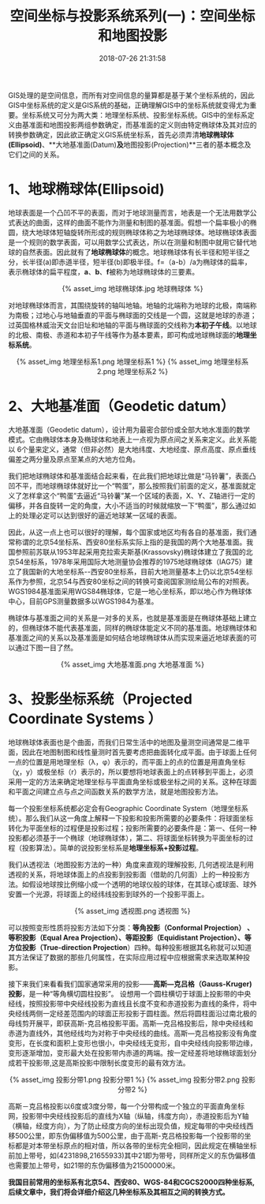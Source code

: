 ﻿---
title: 空间坐标与投影系统系列(一)：空间坐标和地图投影
date: 2018-07-26 21:31:58
categories:
  - 基础知识
  - 空间坐标与投影系统系列
tags:
  - 空间坐标系
  - 地图投影  
---

GIS处理的是空间信息，而所有对空间信息的量算都是基于某个坐标系统的，因此GIS中坐标系统的定义是GIS系统的基础，正确理解GIS中的坐标系统就变得尤为重要。坐标系统又可分为两大类：地理坐标系统、投影坐标系统。GIS中的坐标系定义由基准面和地图投影两组参数确定，而基准面的定义则由特定椭球体及其对应的转换参数确定，因此欲正确定义GIS系统坐标系，首先必须弄清**地球椭球体(Ellipsoid)**、**大地基准面(Datum)**及**地图投影(Projection)**三者的基本概念及它们之间的关系。

<!-- toc -->

# 1、地球椭球体(Ellipsoid)
 
地球表面是一个凸凹不平的表面，而对于地球测量而言，地表是一个无法用数学公式表达的曲面，这样的曲面不能作为测量和制图的基准面。假想一个扁率极小的椭圆，绕大地球体短轴旋转所形成的规则椭球体称之为地球椭球体。地球椭球体表面是一个规则的数学表面，可以用数学公式表达，所以在测量和制图中就用它替代地球的自然表面。因此就有了**地球椭球体**的概念。地球椭球体有长半径和短半径之分，长半径(a)即赤道半径，短半径(b)即极半径。f=（a-b）/a为椭球体的扁率，表示椭球体的扁平程度，**a**、**b**、**f**被称为地球椭球体的三要素。

<!-- more -->

<div align=center>
{% asset_img 地球椭球体.jpg 地球椭球体 %}
</div>

对地球椭球体而言，其围绕旋转的轴叫地轴。地轴的北端称为地球的北极，南端称为南极；过地心与地轴垂直的平面与椭球面的交线是一个圆，这就是地球的赤道；过英国格林威治天文台旧址和地轴的平面与椭球面的交线称为**本初子午线**。以地球的北极、南极、赤道和本初子午线等作为基本要素，即可构成地球椭球面的**地理坐标系统**。

<div align=center>
{% asset_img 地理坐标系1.png 地理坐标系1 %}
{% asset_img 地理坐标系2.png 地理坐标系2 %}
</div>


# 2、大地基准面（Geodetic datum）
大地基准面（Geodetic datum），设计用为最密合部份或全部大地水准面的数学模式。它由椭球体本身及椭球体和地表上一点视为原点间之关系来定义。此关系能以 6个量来定义，通常（但非必然）是大地纬度、大地经度、原点高度、原点垂线偏差之两分量及原点至某点的大地方位角。
 
我们把地球椭球体和基准面结合起来看，在此我们把地球比做是“马铃薯”，表面凸凹不平，而地球椭球体就好比一个“鸭蛋”，那么按照我们前面的定义，基准面就定义了怎样拿这个“鸭蛋”去逼近“马铃薯”某一个区域的表面，X、Y、Z轴进行一定的偏移，并各自旋转一定的角度，大小不适当的时候就缩放一下“鸭蛋”，那么通过如上的处理必定可以达到很好的逼近地球某一区域的表面。

因此，从这一点上也可以很好的理解，每个国家或地区均有各自的基准面，我们通常称谓的北京54坐标系、西安80坐标系实际上指的是我国的两个大地基准面。我国参照前苏联从1953年起采用克拉索夫斯基(Krassovsky)椭球体建立了我国的北京54坐标系，1978年采用国际大地测量协会推荐的1975地球椭球体（IAG75）建立了我国新的大地坐标系--西安80坐标系，目前大地测量基本上仍以北京54坐标系作为参照，北京54与西安80坐标之间的转换可查阅国家测绘局公布的对照表。 WGS1984基准面采用WGS84椭球体，它是一地心坐标系，即以地心作为椭球体中心，目前GPS测量数据多以WGS1984为基准。

椭球体与基准面之间的关系是一对多的关系，也就是基准面是在椭球体基础上建立的，但椭球体不能代表基准面，同样的椭球体能定义不同的基准面。地球椭球体和基准面之间的关系以及基准面是如何结合地球椭球体从而实现来逼近地球表面的可以通过下图一目了然。

<div align=center>
{% asset_img 大地基准面.png 大地基准面 %}
</div>

# 3、投影坐标系统（Projected Coordinate Systems ） 
地球椭球体表面也是个曲面，而我们日常生活中的地图及量测空间通常是二维平面，因此在地图制图和线性量测时首先要考虑把曲面转化成平面。由于球面上任何一点的位置是用地理坐标（λ，φ）表示的，而平面上的点的位置是用直角坐标（χ，у）或极坐标（r）表示的，所以要想将地球表面上的点转移到平面上，必须采用一定的方法来确定地理坐标与平面直角坐标或极坐标之间的关系。这种在球面和平面之间建立点与点之间函数关系的数学方法，就是地图投影方法。

每一个投影坐标系统都必定会有Geographic Coordinate System（地理坐标系统）。那么我们从这一角度上解释一下投影和投影所需要的必要条件：将球面坐标转化为平面坐标的过程便是投影过程；投影所需要的必要条件是：第一、任何一种投影都必须基于一个椭球（地球椭球体），第二、将球面坐标转换为平面坐标的过程（投影算法）。简单的说投影坐标系是**地理坐标系+投影过程**。

我们从透视法（地图投影方法的一种）角度来直观的理解投影, 几何透视法是利用透视的关系，将地球体面上的点投影到投影面（借助的几何面）上的一种投影方法。如假设地球按比例缩小成一个透明的地球仪般的球体，在其球心或球面、球外安置一个光源，将球面上的经纬线投影到球外的一个投影平面上。

<div align=center>
{% asset_img 透视图.png 透视图 %}
</div>

可以按照变形性质将投影方法如下分类：**等角投影（Conformal  Projection） 、   等积投影（Equal Area Projection）、等距投影（Equidistant Projection）、等方位投影（True-direction Projection**）四种。每种投影根据其名称就可以知道其方法保证了数据的那些几何属性，在实际应用过程中应根据需求来选取某种投影。

接下来我们来看看我们国家通常采用的投影——**高斯—克吕格（Gauss-Kruger)投影**，是一种“等角横切圆柱投影”。 设想用一个圆柱横切于球面上投影带的中央经线，按照投影带中央经线投影为直线且长度不变和赤道投影为直线的条件，将中央经线两侧一定经差范围内的球面正形投影于圆柱面。然后将圆柱面沿过南北极的母线剪开展平，即获高斯-克吕格投影平面。高斯—克吕格投影后，除中央经线和赤道为直线外，其他经线均为对称于中央经线的曲线。高斯—克吕格投影没有角度变形，在长度和面积上变形也很小，中央经线无变形，自中央经线向投影带边缘，变形逐渐增加，变形最大处在投影带内赤道的两端。按一定经差将地球椭球面划分成若干投影带,这是高斯投影中限制长度变形的最有效方法。   

<div align=center>
{% asset_img 投影分带1.png 投影分带1 %}
{% asset_img 投影分带2.png 投影分带2 %}
</div>

高斯－克吕格投影以6度或3度分带，每一个分带构成一个独立的平面直角坐标网，投影带中央经线投影后的直线为X轴（纵轴，纬度方向），赤道投影后为Y轴（横轴，经度方向），为了防止经度方向的坐标出现负值，规定每带的中央经线西移500公里，即东伪偏移值为500公里，由于高斯-克吕格投影每一个投影带的坐标都是对本带坐标原点的相对值，所以各带的坐标完全相同，因此规定在横轴坐标前加上带号，如(4231898,21655933)其中21即为带号，同样所定义的东伪偏移值也需要加上带号，如21带的东伪偏移值为21500000米。

**我国目前常用的坐标系有北京54、西安80、WGS-84和CGCS2000四种坐标系,后续文章中，我们将会详细介绍这几种坐标系及其相互之间的转换方式。**





